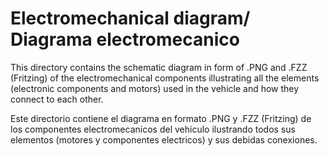 Electromechanical diagram/ Diagrama electromecanico
====

This directory contains the schematic diagram in form of .PNG and .FZZ (Fritzing) of the electromechanical components illustrating all the elements (electronic components and motors) used in the vehicle and how they connect to each other.  

  Este directorio contiene el diagrama en formato .PNG y .FZZ (Fritzing) de los componentes electromecanicos del vehiculo ilustrando todos sus elementos (motores y componentes electricos) y sus debidas conexiones.
